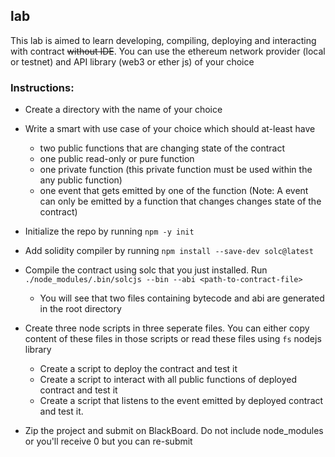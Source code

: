 ## lab

This lab is aimed to learn developing, compiling, deploying and interacting with contract ~~without IDE~~. 
You can use the ethereum network provider (local or testnet) and API library (web3 or ether js) of your choice 

### Instructions:
- Create a directory with the name of your choice
- Write a smart with use case of your choice which should at-least have
    - two public functions that are changing state of the contract
    - one public read-only or pure function
    - one private function (this private function must be used within the any public function)
    - one event that gets emitted by one of the function 
      (Note: A event can only be emitted by a function that changes changes state of the contract)  
- Initialize the repo by running `npm -y init`
- Add solidity compiler by running `npm install --save-dev solc@latest`
- Compile the contract using solc that you just installed. Run `./node_modules/.bin/solcjs --bin --abi <path-to-contract-file>` 
   - You will see that two files containing bytecode and abi are generated in the root directory 
- Create three node scripts in three seperate files.
  You can either copy content of these files in those scripts or read these files using `fs` nodejs library
    - Create a script to deploy the contract and test it
    - Create a script to interact with all public functions of deployed contract and test it
    - Create a script that listens to the event emitted by deployed contract and test it.

- Zip the project and submit on BlackBoard. Do not include node_modules or you'll receive 0 but you can re-submit